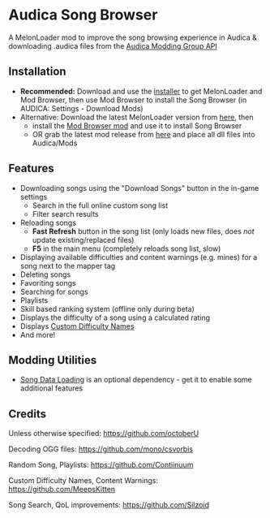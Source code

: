 # Audica Song Browser 


A MelonLoader mod to improve the song browsing experience in Audica & downloading .audica files from the [Audica Modding Group API](http://maudica.com)

## Installation

* **Recommended:** Download and use the [installer](https://github.com/MeepsKitten/AUsefulDownloadableInstallerContainingAwesomeness/releases/latest) to get MelonLoader and Mod Browser, then use Mod Browser to install the Song Browser (in AUDICA: Settings - Download Mods)
* Alternative: Download the latest MelonLoader version from [here](https://github.com/HerpDerpinstine/MelonLoader/releases/latest), then 
  * install the [Mod Browser mod](https://github.com/Contiinuum/ModBrowser/releases/latest) and use it to install Song Browser
  * OR grab the latest mod release from [here](https://github.com/Silzoid/SongBrowser/releases/latest) and place all dll files into Audica/Mods 

## Features

* Downloading songs using the "Download Songs" button in the in-game settings
  * Search in the full online custom song list
  * Filter search results
* Reloading songs 
  * **Fast Refresh** button in the song list (only loads new files, does *not* update existing/replaced files)
  * **F5** in the main menu (completely reloads song list, slow)
* Displaying available difficulties and content warnings (e.g. mines) for a song next to the mapper tag
* Deleting songs
* Favoriting songs
* Searching for songs
* Playlists
* Skill based ranking system (offline only during beta)
* Displays the difficulty of a song using a calculated rating
* Displays [Custom Difficulty Names](https://github.com/meepsalot69/Audica-CustomDifficultyNames/blob/master/README.md#changing-difficulty-names-in-your-map)
* And more!

## Modding Utilities 

* [Song Data Loading](https://github.com/MeepsKitten/Audica-SongDataLoader) is an optional dependency - get it to enable some additional features

## Credits

Unless otherwise specified:
https://github.com/octoberU

Decoding OGG files:
https://github.com/mono/csvorbis
  
Random Song, Playlists:
https://github.com/Contiinuum

Custom Difficulty Names, Content Warnings:
https://github.com/MeepsKitten

Song Search, QoL improvements:
https://github.com/Silzoid
